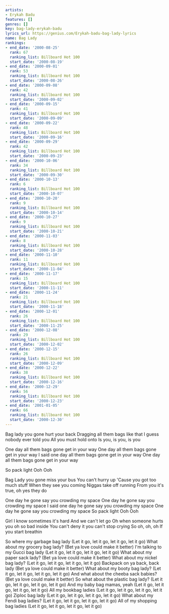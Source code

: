 ```yaml
---
artists:
- Erykah Badu
features: []
genres: []
key: bag-lady-erykah-badu
lyrics_url: https://genius.com/Erykah-badu-bag-lady-lyrics
name: Bag Lady
rankings:
- end_date: '2000-08-25'
  rank: 67
  ranking_list: Billboard Hot 100
  start_date: '2000-08-19'
- end_date: '2000-09-01'
  rank: 53
  ranking_list: Billboard Hot 100
  start_date: '2000-08-26'
- end_date: '2000-09-08'
  rank: 42
  ranking_list: Billboard Hot 100
  start_date: '2000-09-02'
- end_date: '2000-09-15'
  rank: 41
  ranking_list: Billboard Hot 100
  start_date: '2000-09-09'
- end_date: '2000-09-22'
  rank: 48
  ranking_list: Billboard Hot 100
  start_date: '2000-09-16'
- end_date: '2000-09-29'
  rank: 42
  ranking_list: Billboard Hot 100
  start_date: '2000-09-23'
- end_date: '2000-10-06'
  rank: 34
  ranking_list: Billboard Hot 100
  start_date: '2000-09-30'
- end_date: '2000-10-13'
  rank: 6
  ranking_list: Billboard Hot 100
  start_date: '2000-10-07'
- end_date: '2000-10-20'
  rank: 9
  ranking_list: Billboard Hot 100
  start_date: '2000-10-14'
- end_date: '2000-10-27'
  rank: 9
  ranking_list: Billboard Hot 100
  start_date: '2000-10-21'
- end_date: '2000-11-03'
  rank: 8
  ranking_list: Billboard Hot 100
  start_date: '2000-10-28'
- end_date: '2000-11-10'
  rank: 11
  ranking_list: Billboard Hot 100
  start_date: '2000-11-04'
- end_date: '2000-11-17'
  rank: 15
  ranking_list: Billboard Hot 100
  start_date: '2000-11-11'
- end_date: '2000-11-24'
  rank: 21
  ranking_list: Billboard Hot 100
  start_date: '2000-11-18'
- end_date: '2000-12-01'
  rank: 26
  ranking_list: Billboard Hot 100
  start_date: '2000-11-25'
- end_date: '2000-12-08'
  rank: 29
  ranking_list: Billboard Hot 100
  start_date: '2000-12-02'
- end_date: '2000-12-15'
  rank: 26
  ranking_list: Billboard Hot 100
  start_date: '2000-12-09'
- end_date: '2000-12-22'
  rank: 38
  ranking_list: Billboard Hot 100
  start_date: '2000-12-16'
- end_date: '2000-12-29'
  rank: 56
  ranking_list: Billboard Hot 100
  start_date: '2000-12-23'
- end_date: '2001-01-05'
  rank: 66
  ranking_list: Billboard Hot 100
  start_date: '2000-12-30'
---
```

Bag lady you gone hurt your back
Dragging all them bags like that
I guess nobody ever told you
All you must hold onto
Is you, is you, is you

One day all them bags gone get in your way
One day all them bags gone get in your way
I said one day all them bags gone get in your way
One day all them bags gone get in your way

So pack light
Ooh Ooh

Bag Lady you gone miss your bus
You can't hurry up
'Cause you got too much stuff
When they see you coming
Niggas take off running
From you it's true, oh yes they do

One day he gone say you crowding my space
One day he gone say you crowding my space
I said one day he gone say you crowding my space
One day he gone say you crowding my space
So pack light
Ooh Ooh

Girl I know sometimes it's hard
And we can't let go
Oh when someone hurts you oh so bad inside
You can't deny it you can't stop crying
So oh, oh, oh
If you start breathin

So where my garbage bag lady
(Let it go, let it go, let it go, let it go)
What about my grocery bag lady?
(Bet ya love could make it better)
I'm talking to my Gucci bag lady
(Let it go, let it go, let it go, let it go)
What about my paper sack lady?
(Bet ya love could make it better)
What about my nickel bag lady?
(Let it go, let it go, let it go, let it go)
Backpack on ya back, back lady
(Bet ya love could make it better)
What about my booty bag lady?
(Let it go, let it go, let it go, let it go)
And what about the cheeba sack babies?
(Bet ya love could make it better)
So what about the plastic bag lady?
(Let it go, let it go, let it go, let it go)
And my baby bag mamas, yeah
(Let it go, let it go, let it go, let it go)
All my bookbag ladies
(Let it go, let it go, let it go, let it go)
Ziploc bag lady
(Let it go, let it go, let it go, let it go)
What about my Fendi bag ladies?
(Let it go, let it go, let it go, let it go)
All of my shopping bag ladies
(Let it go, let it go, let it go, let it go)
